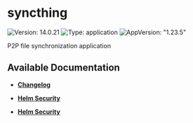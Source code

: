 # syncthing

![Version: 14.0.21](https://img.shields.io/badge/Version-14.0.21-informational?style=flat-square) ![Type: application](https://img.shields.io/badge/Type-application-informational?style=flat-square) ![AppVersion: "1.23.5"](https://img.shields.io/badge/AppVersion-"1.23.5"-informational?style=flat-square)

P2P file synchronization application

## Available Documentation

- [**Changelog**](CHANGELOG)

- [**Helm Security**](container-security)

- [**Helm Security**](helm-security)


